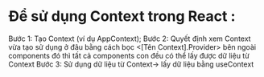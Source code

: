 # Để sử dụng Context trong React :
Bước 1: Tạo Context (ví dụ AppContext);
Bước 2: Quyết định xem Context vừa tạo sử dụng ở đâu
bằng cách bọc <[Tên Context].Provider> bên ngoài components đó
thì tất cả components con đều có thể lấy được dữ liệu từ Context
Bước 3: Sử dụng dữ liệu từ Context-> lấy dữ liệu bằng useContext